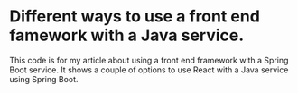 # Different ways to use a front end famework with a Java service.

This code is for my article about using a front end framework with a Spring Boot service. It shows a couple of options to use React with a Java service using Spring Boot.